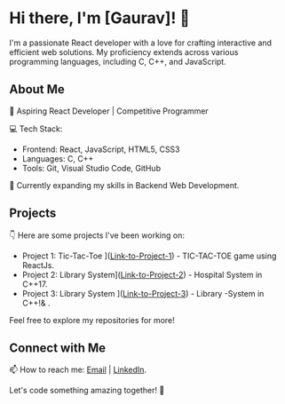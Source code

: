 # Hi there, I'm [Gaurav]! 👋

I'm a passionate React developer with a love for crafting interactive and efficient web solutions. My proficiency extends across various programming languages, including C, C++, and JavaScript.

## About Me

🚀 Aspiring React Developer | Competitive Programmer

💻 Tech Stack:
- Frontend: React, JavaScript, HTML5, CSS3
- Languages: C, C++
- Tools: Git, Visual Studio Code, GitHub

🌱 Currently expanding my skills in Backend Web Development.

## Projects

👇 Here are some projects I've been working on:

- Project 1: Tic-Tac-Toe ]([Link-to-Project-1](https://github.com/Cozylynx/Tic--Tac--Toe.git)) - TIC-TAC-TOE game using ReactJs.
- Project 2: Library System]([Link-to-Project-2](https://github.com/Cozylynx/Hospital-System.git)) - Hospital System in C++17.
- Project 3: Library System ]([Link-to-Project-3]([https://github.com/Cozylynx/Tic--Tac--Toe.git](https://github.com/Cozylynx/Library-System-.git))) - Library -System in C++!& .

Feel free to explore my repositories for more!

## Connect with Me

📫 How to reach me: [Email](mailto:thapagaurav.tg777@gmail.com) | [LinkedIn](https://www.linkedin.com/in/gaurav-132b631b7/).

Let's code something amazing together! 🚀
